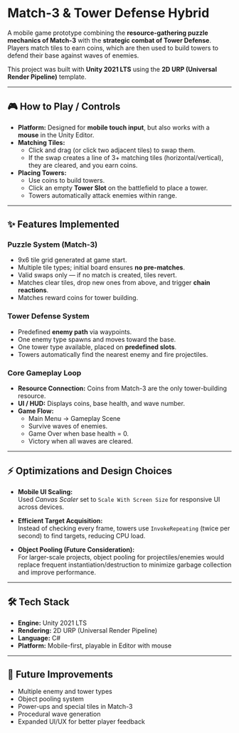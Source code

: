# Match-3 & Tower Defense Hybrid

A mobile game prototype combining the **resource-gathering puzzle mechanics of Match-3** with the **strategic combat of Tower Defense**.  
Players match tiles to earn coins, which are then used to build towers to defend their base against waves of enemies.  

This project was built with **Unity 2021 LTS** using the **2D URP (Universal Render Pipeline)** template.

---

## 🎮 How to Play / Controls
- **Platform:** Designed for **mobile touch input**, but also works with a **mouse** in the Unity Editor.  
- **Matching Tiles:**  
  - Click and drag (or click two adjacent tiles) to swap them.  
  - If the swap creates a line of 3+ matching tiles (horizontal/vertical), they are cleared, and you earn coins.  
- **Placing Towers:**  
  - Use coins to build towers.  
  - Click an empty **Tower Slot** on the battlefield to place a tower.  
  - Towers automatically attack enemies within range.

---

## ✨ Features Implemented

### Puzzle System (Match-3)
- 9x6 tile grid generated at game start.  
- Multiple tile types; initial board ensures **no pre-matches**.  
- Valid swaps only — if no match is created, tiles revert.  
- Matches clear tiles, drop new ones from above, and trigger **chain reactions**.  
- Matches reward coins for tower building.  

### Tower Defense System
- Predefined **enemy path** via waypoints.  
- One enemy type spawns and moves toward the base.  
- One tower type available, placed on **predefined slots**.  
- Towers automatically find the nearest enemy and fire projectiles.  

### Core Gameplay Loop
- **Resource Connection:** Coins from Match-3 are the only tower-building resource.  
- **UI / HUD:** Displays coins, base health, and wave number.  
- **Game Flow:**  
  - Main Menu → Gameplay Scene  
  - Survive waves of enemies.  
  - Game Over when base health = 0.  
  - Victory when all waves are cleared.  

---

## ⚡ Optimizations and Design Choices
- **Mobile UI Scaling:**  
  Used *Canvas Scaler* set to `Scale With Screen Size` for responsive UI across devices.  

- **Efficient Target Acquisition:**  
  Instead of checking every frame, towers use `InvokeRepeating` (twice per second) to find targets, reducing CPU load.  

- **Object Pooling (Future Consideration):**  
  For larger-scale projects, object pooling for projectiles/enemies would replace frequent instantiation/destruction to minimize garbage collection and improve performance.  

---

## 🛠️ Tech Stack
- **Engine:** Unity 2021 LTS  
- **Rendering:** 2D URP (Universal Render Pipeline)  
- **Language:** C#  
- **Platform:** Mobile-first, playable in Editor with mouse  

---

## 🚀 Future Improvements
- Multiple enemy and tower types  
- Object pooling system  
- Power-ups and special tiles in Match-3  
- Procedural wave generation  
- Expanded UI/UX for better player feedback  
